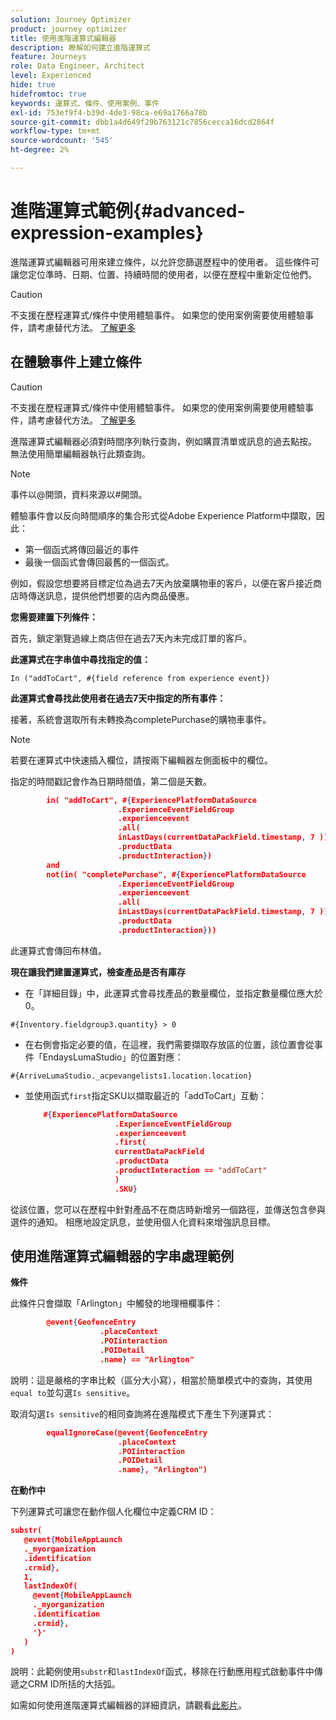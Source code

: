 ```yaml
---
solution: Journey Optimizer
product: journey optimizer
title: 使用進階運算式編輯器
description: 瞭解如何建立進階運算式
feature: Journeys
role: Data Engineer, Architect
level: Experienced
hide: true
hidefromtoc: true
keywords: 運算式、條件、使用案例、事件
exl-id: 753ef9f4-b39d-4de3-98ca-e69a1766a78b
source-git-commit: dbb1a4d649f29b763121c7856cecca16dcd2864f
workflow-type: tm+mt
source-wordcount: '545'
ht-degree: 2%

---
```



# 進階運算式範例{#advanced-expression-examples}

進階運算式編輯器可用來建立條件，以允許您篩選歷程中的使用者。 這些條件可讓您定位準時、日期、位置、持續時間的使用者，以便在歷程中重新定位他們。

>[!CAUTION]
>
>不支援在歷程運算式/條件中使用體驗事件。 如果您的使用案例需要使用體驗事件，請考慮替代方法。 [了解更多](../exp-event-lookup.md)


## 在體驗事件上建立條件


>[!CAUTION]
>
>不支援在歷程運算式/條件中使用體驗事件。 如果您的使用案例需要使用體驗事件，請考慮替代方法。 [了解更多](../exp-event-lookup.md)
>



進階運算式編輯器必須對時間序列執行查詢，例如購買清單或訊息的過去點按。 無法使用簡單編輯器執行此類查詢。

>[!NOTE]
>
>事件以@開頭，資料來源以#開頭。

體驗事件會以反向時間順序的集合形式從Adobe Experience Platform中擷取，因此：

* 第一個函式將傳回最近的事件
* 最後一個函式會傳回最舊的一個函式。

例如，假設您想要將目標定位為過去7天內放棄購物車的客戶，以便在客戶接近商店時傳送訊息，提供他們想要的店內商品優惠。

**您需要建置下列條件：**

首先，鎖定瀏覽過線上商店但在過去7天內未完成訂單的客戶。

**此運算式在字串值中尋找指定的值：**

`In ("addToCart", #{field reference from experience event})`

**此運算式會尋找此使用者在過去7天中指定的所有事件：**

接著，系統會選取所有未轉換為completePurchase的購物車事件。

>[!NOTE]
>
>若要在運算式中快速插入欄位，請按兩下編輯器左側面板中的欄位。

指定的時間戳記會作為日期時間值，第二個是天數。

```json
        in( "addToCart", #{ExperiencePlatformDataSource
                        .ExperienceEventFieldGroup
                        .experienceevent
                        .all(
                        inLastDays(currentDataPackField.timestamp, 7 ))
                        .productData
                        .productInteraction})
        and
        not(in( "completePurchase", #{ExperiencePlatformDataSource
                        .ExperienceEventFieldGroup
                        .experienceevent
                        .all(
                        inLastDays(currentDataPackField.timestamp, 7 ))
                        .productData
                        .productInteraction}))
```

此運算式會傳回布林值。

**現在讓我們建置運算式，檢查產品是否有庫存**

* 在「詳細目錄」中，此運算式會尋找產品的數量欄位，並指定數量欄位應大於0。

`#{Inventory.fieldgroup3.quantity} > 0`

* 在右側會指定必要的值，在這裡，我們需要擷取存放區的位置，該位置會從事件「EndaysLumaStudio」的位置對應：

`#{ArriveLumaStudio._acpevangelists1.location.location}`

* 並使用函式`first`指定SKU以擷取最近的「addToCart」互動：

  ```json
      #{ExperiencePlatformDataSource
                      .ExperienceEventFieldGroup
                      .experienceevent
                      .first(
                      currentDataPackField
                      .productData
                      .productInteraction == "addToCart"
                      )
                      .SKU}
  ```

從該位置，您可以在歷程中針對產品不在商店時新增另一個路徑，並傳送包含參與選件的通知。 相應地設定訊息，並使用個人化資料來增強訊息目標。

## 使用進階運算式編輯器的字串處理範例

**條件**

此條件只會擷取「Arlington」中觸發的地理柵欄事件：

```json
        @event{GeofenceEntry
                    .placeContext
                    .POIinteraction
                    .POIDetail
                    .name} == "Arlington"
```

說明：這是嚴格的字串比較（區分大小寫），相當於簡單模式中的查詢，其使用`equal to`並勾選`Is sensitive`。

取消勾選`Is sensitive`的相同查詢將在進階模式下產生下列運算式：

```json
        equalIgnoreCase(@event{GeofenceEntry
                        .placeContext
                        .POIinteraction
                        .POIDetail
                        .name}, "Arlington")
```

**在動作中**

下列運算式可讓您在動作個人化欄位中定義CRM ID：

```json
substr(
   @event{MobileAppLaunch
   ._myorganization
   .identification
   .crmid},
   1, 
   lastIndexOf(
     @event{MobileAppLaunch
     ._myorganization
     .identification
     .crmid},
     '}'
   )
)
```

說明：此範例使用`substr`和`lastIndexOf`函式，移除在行動應用程式啟動事件中傳遞之CRM ID所括的大括弧。


如需如何使用進階運算式編輯器的詳細資訊，請觀看[此影片](https://experienceleague.adobe.com/docs/journey-optimizer-learn/tutorials/create-journeys/introduction-to-building-a-journey.html?lang=zh-Hant)。
